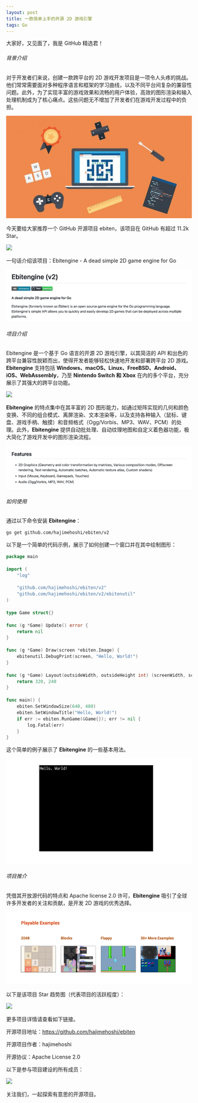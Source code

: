 ```yaml
---
layout: post
title: 一款简单上手的开源 2D 游戏引擎
tags: Go
---
```


大家好，又见面了，我是 GitHub 精选君！

###### 背景介绍

对于开发者们来说，创建一款跨平台的 2D 游戏开发项目是一项令人头疼的挑战。他们常常需要面对多种程序语言和框架的学习曲线，以及不同平台间复杂的兼容性问题。此外，为了实现丰富的游戏效果和流畅的用户体验，高效的图形渲染和输入处理机制成为了核心痛点。这些问题无不增加了开发者们在游戏开发过程中的负担。

![](https://raw.githubusercontent.com/ZhuPeng/pic/master/images/compress_image-20241207231959569.png)

今天要给大家推荐一个 GitHub 开源项目 ebiten，该项目在 GitHub 有超过 11.2k Star。

![](https://stats.deeptrain.net/repo/hajimehoshi/ebiten/?theme=light)

一句话介绍该项目：Ebitengine - A dead simple 2D game engine for Go

![](https://raw.githubusercontent.com/ZhuPeng/pic/master/images/compress_image-20241113232455086.png)

###### 项目介绍

Ebitengine 是一个基于 Go 语言的开源 2D 游戏引擎，以其简洁的 API 和出色的跨平台兼容性脱颖而出，使得开发者能够轻松快速地开发和部署跨平台 2D 游戏。**Ebitengine** 支持包括 **Windows、macOS、Linux、FreeBSD、Android、iOS、WebAssembly**，乃至 **Nintendo Switch 和 Xbox** 在内的多个平台，充分展示了其强大的跨平台功能。

![](https://ebitengine.org/images/overview2.png)

**Ebitengine** 的特点集中在其丰富的 2D 图形能力，如通过矩阵实现的几何和颜色变换、不同的组合模式、离屏渲染、文本渲染等，以及支持各种输入（鼠标、键盘、游戏手柄、触摸）和音频格式（Ogg/Vorbis、MP3、WAV、PCM）的处理。此外，**Ebitengine** 提供自动批处理、自动纹理地图和自定义着色器功能，极大简化了游戏开发中的图形渲染流程。

![](https://raw.githubusercontent.com/ZhuPeng/pic/master/images/compress_image-20241113232610760.png)

###### 如何使用

通过以下命令安装 **Ebitengine**：

```bash
go get github.com/hajimehoshi/ebiten/v2
```

以下是一个简单的代码示例，展示了如何创建一个窗口并在其中绘制图形：

```go
package main

import (
	"log"

	"github.com/hajimehoshi/ebiten/v2"
	"github.com/hajimehoshi/ebiten/v2/ebitenutil"
)

type Game struct{}

func (g *Game) Update() error {
	return nil
}

func (g *Game) Draw(screen *ebiten.Image) {
	ebitenutil.DebugPrint(screen, "Hello, World!")
}

func (g *Game) Layout(outsideWidth, outsideHeight int) (screenWidth, screenHeight int) {
	return 320, 240
}

func main() {
	ebiten.SetWindowSize(640, 480)
	ebiten.SetWindowTitle("Hello, World!")
	if err := ebiten.RunGame(&Game{}); err != nil {
		log.Fatal(err)
	}
}
```

这个简单的例子展示了 **Ebitengine** 的一些基本用法。

![](https://raw.githubusercontent.com/ZhuPeng/pic/master/images/compress_image-20241113232918246.png)

###### 项目推介

凭借其开放源代码的特点和 Apache license 2.0 许可，**Ebitengine** 吸引了全球许多开发者的关注和贡献，是开发 2D 游戏的优秀选择。

![](https://raw.githubusercontent.com/ZhuPeng/pic/master/images/compress_image-20241113233045186.png)

以下是该项目 Star 趋势图（代表项目的活跃程度）：

![](https://api.star-history.com/svg?repos=hajimehoshi/ebiten&type=Timeline)

更多项目详情请查看如下链接。

开源项目地址：https://github.com/hajimehoshi/ebiten 

开源项目作者：hajimehoshi

开源协议：Apache License 2.0

以下是参与项目建设的所有成员：

![](https://contrib.rocks/image?repo=hajimehoshi/ebiten)

关注我们，一起探索有意思的开源项目。


